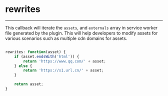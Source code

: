# rewrites

___________________________________

This callback will iterate the `assets`, and `externals` array in service worker file generated by the plugin. This will help developers to modify assets for various scenarios such as multiple cdn domains for assets. 

```javascript

rewrites: function(asset) {	
    if (asset.endsWith('html')) {
        return 'https://www.qq.com/' + asset;
    } else {
        return 'https://s1.url.cn/' + asset;
    }

    return asset;
}
```
